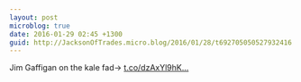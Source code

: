 ```yaml
---
layout: post
microblog: true
date: 2016-01-29 02:45 +1300
guid: http://JacksonOfTrades.micro.blog/2016/01/28/t692705050527932416.html
---
```

Jim Gaffigan on the kale fad→ [t.co/dzAxYl9hK...](https://t.co/dzAxYl9hKl)
